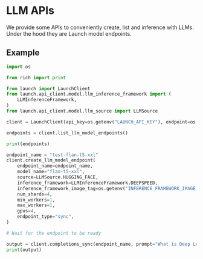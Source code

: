 # LLM APIs

We provide some APIs to conveniently create, list and inference with LLMs. Under the hood they are Launch model endpoints.

## Example

```py title="LLM APIs Usage"
import os

from rich import print

from launch import LaunchClient
from launch.api_client.model.llm_inference_framework import (
    LLMInferenceFramework,
)
from launch.api_client.model.llm_source import LLMSource

client = LaunchClient(api_key=os.getenv("LAUNCH_API_KEY"), endpoint=os.getenv("LAUNCH_ENDPOINT"))

endpoints = client.list_llm_model_endpoints()

print(endpoints)

endpoint_name = "test-flan-t5-xxl"
client.create_llm_model_endpoint(
    endpoint_name=endpoint_name,
    model_name="flan-t5-xxl",
    source=LLMSource.HUGGING_FACE,
    inference_framework=LLMInferenceFramework.DEEPSPEED,
    inference_framework_image_tag=os.getenv("INFERENCE_FRAMEWORK_IMAGE_TAG"),
    num_shards=4,
    min_workers=1,
    max_workers=1,
    gpus=4,
    endpoint_type="sync",
)

# Wait for the endpoint to be ready

output = client.completions_sync(endpoint_name, prompt="What is Deep Learning?", max_new_tokens=10, temperature=0)
print(output)
```
